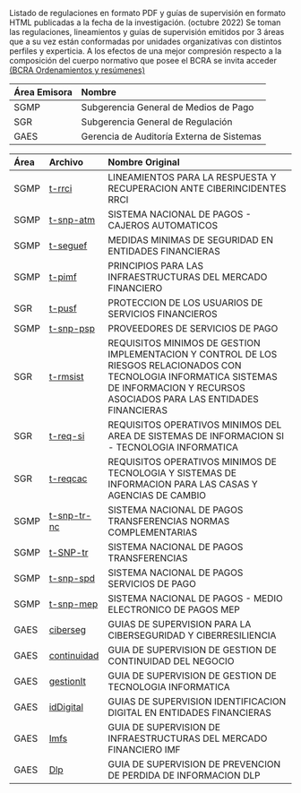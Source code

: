 Listado de regulaciones en formato PDF y guías de supervisión en formato HTML publicadas a la fecha de la investigación.
(octubre 2022)
Se toman las regulaciones, lineamientos y guías de supervisión emitidos por 3 áreas que a su vez están conformadas por unidades organizativas con distintos perfiles y experticia. A los efectos de una mejor compresión respecto a la composición del cuerpo normativo que posee el BCRA se invita acceder [(BCRA Ordenamientos y resúmenes)](https://www.bcra.gob.ar/SistemasFinancierosYdePagos/Ordenamiento_y_resumenes.asp)


|Área Emisora|Nombre|
|:----|:----|
|SGMP|Subgerencia General de Medios de Pago|
|SGR|Subgerencia General de Regulación|
|GAES|Gerencia de Auditoría Externa de Sistemas|

|Área|Archivo|Nombre Original|
|:----|:----|:----|
|SGMP|[t-rrci](https://www.bcra.gob.ar/Pdfs/Texord/t-rrci.pdf)|LINEAMIENTOS PARA LA RESPUESTA Y RECUPERACION ANTE CIBERINCIDENTES RRCI|
|SGMP|[t-snp-atm](https://www.bcra.gob.ar/Pdfs/Texord/t-snp-atm.pdf)|SISTEMA NACIONAL DE PAGOS - CAJEROS AUTOMATICOS|
|SGMP|[t-seguef](https://www.bcra.gob.ar/Pdfs/Texord/t-seguef.pdf)|MEDIDAS MINIMAS DE SEGURIDAD EN ENTIDADES FINANCIERAS|
|SGMP|[t-pimf](https://www.bcra.gob.ar/Pdfs/Texord/t-pimf.pdf)|PRINCIPIOS PARA LAS INFRAESTRUCTURAS DEL MERCADO FINANCIERO|
|SGR|[t-pusf](https://www.bcra.gob.ar/Pdfs/Texord/t-pusf.pdf)|PROTECCION DE LOS USUARIOS DE SERVICIOS FINANCIEROS|
|SGMP|[t-snp-psp](https://www.bcra.gob.ar/Pdfs/Texord/t-snp-psp.pdf)|PROVEEDORES DE SERVICIOS DE PAGO|
|SGR|[t-rmsist](https://www.bcra.gob.ar/Pdfs/Texord/t-rmsist.pdf)|REQUISITOS MINIMOS DE GESTION IMPLEMENTACION Y CONTROL DE LOS RIESGOS RELACIONADOS CON TECNOLOGIA INFORMATICA SISTEMAS DE INFORMACION Y RECURSOS ASOCIADOS PARA LAS ENTIDADES FINANCIERAS|
|SGR|[t-req-si](https://www.bcra.gob.ar/Pdfs/Texord/t-req-si.pdf)|REQUISITOS OPERATIVOS MINIMOS DEL AREA DE SISTEMAS DE INFORMACION SI - TECNOLOGIA INFORMATICA|
|SGR|[t-reqcac](https://www.bcra.gob.ar/Pdfs/Texord/t-reqcac.pdf)|REQUISITOS OPERATIVOS MINIMOS DE TECNOLOGIA Y SISTEMAS DE INFORMACION PARA LAS CASAS Y AGENCIAS DE CAMBIO|
|SGMP|[t-snp-tr-nc](https://www.bcra.gob.ar/Pdfs/Texord/t-snp-tr-nc.pdf)|SISTEMA NACIONAL DE PAGOS TRANSFERENCIAS NORMAS COMPLEMENTARIAS|
|SGMP|[t-SNP-tr](https://www.bcra.gob.ar/Pdfs/Texord/t-SNP-tr.pdf)|SISTEMA NACIONAL DE PAGOS TRANSFERENCIAS|
|SGMP|[t-snp-spd](https://www.bcra.gob.ar/Pdfs/Texord/t-snp-spd.pdf)|SISTEMA NACIONAL DE PAGOS SERVICIOS DE PAGO|
|SGMP|[t-snp-mep](https://www.bcra.gob.ar/Pdfs/Texord/t-snp-mep.pdf)|SISTEMA NACIONAL DE PAGOS - MEDIO ELECTRONICO DE PAGOS MEP|
|GAES|[ciberseg](https://www.bcra.gob.ar/SistemasFinancierosYdePagos/CiberSeguridad-y-Ciberresilencia.asp)|GUIAS DE SUPERVISION PARA LA CIBERSEGURIDAD Y CIBERRESILIENCIA|
|GAES|[continuidad](https://www.bcra.gob.ar/SistemasFinancierosYdePagos/gestion-de-continuidad-del-negocio.asp)|GUIA DE SUPERVISION DE GESTION DE CONTINUIDAD DEL NEGOCIO|
|GAES|[gestionIt](https://www.bcra.gob.ar/SistemasFinancierosYdePagos/gestion-de-tecnologia-informatica.asp)|GUIA DE SUPERVISION DE GESTION DE TECNOLOGIA INFORMATICA|
|GAES|[idDigital](https://www.bcra.gob.ar/SistemasFinancierosYdePagos/Identificaci%C3%B3n-digital.asp)|GUIAS DE SUPERVISION IDENTIFICACION DIGITAL EN ENTIDADES FINANCIERAS|
|GAES|[Imfs](https://www.bcra.gob.ar/SistemasFinancierosYdePagos/infraestructuras-del-mercado-financiero.asp)|GUIA DE SUPERVISION DE INFRAESTRUCTURAS DEL MERCADO FINANCIERO IMF|
|GAES|[Dlp](https://www.bcra.gob.ar/SistemasFinancierosYdePagos/prevencion-de-perdida-de-informacion.asp)|GUIA DE SUPERVISION DE PREVENCION DE PERDIDA DE INFORMACION DLP|

